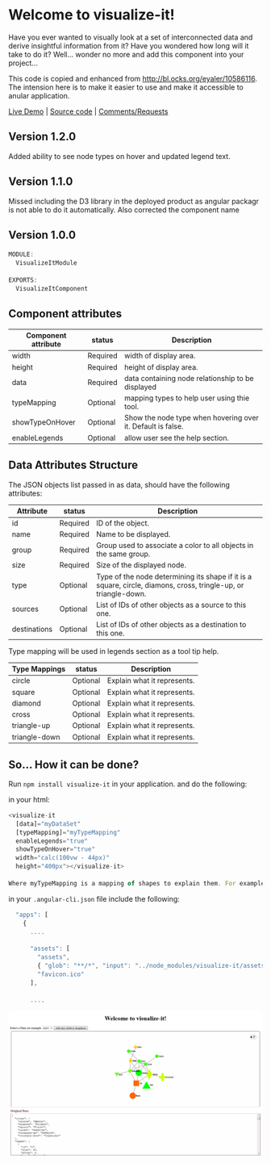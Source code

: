 # Welcome to visualize-it!

Have you ever wanted to visually look at a set of interconnected data and derive insightful information from it? 
Have you wondered how long will it take to do it? Well... wonder no more and add this component into your project... 

This code is copied and enhanced from http://bl.ocks.org/eyaler/10586116. The intension here is to make it easier to use and make it accessible to anular application.

[Live Demo](https://visualize-it.stackblitz.io) | [Source code](https://github.com/msalehisedeh/visualize-it/tree/master/src/app) | [Comments/Requests](https://github.com/msalehisedeh/visualize-it/issues)


## Version 1.2.0
Added ability to see node types on hover and updated legend text.

## Version 1.1.0
Missed including the D3 library in the deployed product as angular packagr is not able to do it automatically. Also corrected the component name

## Version 1.0.0

```javascript
MODULE:
  VisualizeItModule

EXPORTS:
  VisualizeItComponent
```

## Component attributes
| Component attribute      |status    |Description                                                 |
|--------------------------|----------|------------------------------------------------------------|
|width                     |Required  |width of display area.                                      |
|height                    |Required  |height of display area.                                     |
|data                      |Required  |data containing node relationship to be displayed           |
|typeMapping               |Optional  |mapping types to help user using thie tool.                 |
|showTypeOnHover           |Optional  |Show the node type when hovering over it. Default is false. |
|enableLegends             |Optional  |allow user see the help section.                            |

## Data Attributes Structure
The JSON objects list passed in as data, should have the following attributes:

| Attribute                |status    |Description                                               |
|--------------------------|----------|----------------------------------------------------------|
|id                        |Required  |ID of the object.                                         |
|name                      |Required  |Name to be displayed.                                     |
|group                     |Required  |Group used to associate a color to all objects in the same group. |
|size                      |Required  |Size of the displayed node.                               |
|type                      |Optional  |Type of the node determining its shape if it is a square, circle, diamons, cross, tringle-up, or triangle-down. |
|sources                   |Optional  |List of IDs of other objects as a source to this one.     |
|destinations              |Optional  |List of IDs of other objects as a destination to this one.|


Type mapping will be used in legends section as a tool tip help.

| Type Mappings            |status    |Description                                               |
|--------------------------|----------|----------------------------------------------------------|
|circle                    |Optional  | Explain what it represents.                              |
|square                    |Optional  | Explain what it represents.                              |
|diamond                   |Optional  | Explain what it represents.                              |
|cross                     |Optional  | Explain what it represents.                              |
|triangle-up               |Optional  | Explain what it represents.                              |
|triangle-down             |Optional  | Explain what it represents.                              |


## So... How it can be done?

Run `npm install visualize-it` in your application. and do the following:

in your html:
```javascript
<visualize-it	
  [data]="myDataSet" 
  [typeMapping]="myTypeMapping" 
  enableLegends="true"
  showTypeOnHover="true"
  width="calc(100vw - 44px)" 
  height="400px"></visualize-it>

Where myTypeMapping is a mapping of shapes to explain them. For example, if you are including a circle you can identify what a circe represents.
```

in your `.angular-cli.json` file include the following:
```javascript
  "apps": [
    {
      ....

      "assets": [
        "assets",
        { "glob": "**/*", "input": "../node_modules/visualize-it/assets/", "output": "./assets/" },
        "favicon.ico"
      ],

      ....

```


![alt text](https://raw.githubusercontent.com/msalehisedeh/visualize-it/master/sample.png  "What you would see when a visualize-it is used")

